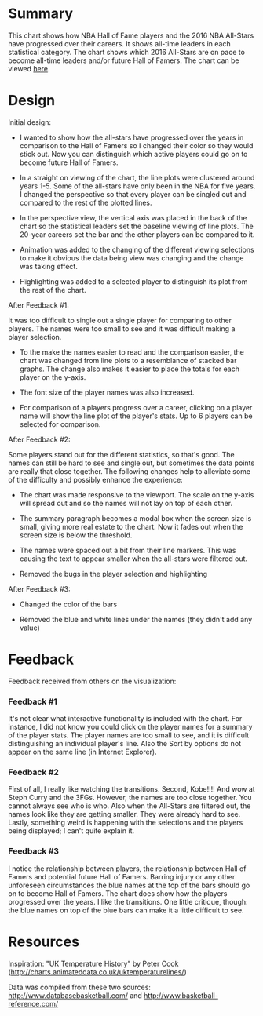 # Summary
This chart shows how NBA Hall of Fame players and the 2016 NBA All-Stars have
progressed over their careers. It shows all-time leaders in each statistical
category. The chart shows which 2016 All-Stars are on pace to become all-time
leaders and/or future Hall of Famers. The chart can be viewed [here](https://wjenkins3.github.io/udacity-nanodegree/data-viz/).

# Design 
Initial design:

- I wanted to show how the all-stars have progressed over the years in comparison
to the Hall of Famers so I changed their color so they would stick out. Now you can
distinguish which active players could go on to become future Hall of Famers.

- In a straight on viewing of the chart, the line plots were clustered around years
1-5. Some of the all-stars have only been in the NBA for five years. I changed the
perspective so that every player can be singled out and compared to the rest of the
plotted lines.

- In the perspective view, the vertical axis was placed in the back of the chart so the
statistical leaders set the baseline viewing of line plots. The 20-year careers set the
bar and the other players can be compared to it.

- Animation was added to the changing of the different viewing selections to make it
obvious the data being view was changing and the change was taking effect.

- Highlighting was added to a selected player to distinguish its plot from the rest of the chart.

After Feedback #1:

It was too difficult to single out a single player for comparing to other players. The
names were too small to see and it was difficult making a player selection.

- To the make the names easier to read and the comparison easier, the chart was changed
from line plots to a resemblance of stacked bar graphs. The change also makes it easier to place the
totals for each player on the y-axis.

- The font size of the player names was also increased.

- For comparison of a players progress over a career, clicking on a player name will show
the line plot of the player's stats. Up to 6 players can be selected for comparison.

After Feedback #2:

Some players stand out for the different statistics, so that's good. The
names can still be hard to see and single out, but sometimes the data points
are really that close together. The following changes help to alleviate some of the
difficulty and possibly enhance the experience:

- The chart was made responsive to the viewport. The scale on the y-axis will spread out
and so the names will not lay on top of each other.

- The summary paragraph becomes a modal box when the screen size is small, giving more
real estate to the chart. Now it fades out when the screen size is below the threshold.

- The names were spaced out a bit from their line markers. This was causing the text to
appear smaller when the all-stars were filtered out.

- Removed the bugs in the player selection and highlighting

After Feedback #3:

- Changed the color of the bars

- Removed the blue and white lines under the names (they didn't add any value)

# Feedback
Feedback received from others on the visualization:

### Feedback #1
It's not clear what interactive functionality is included with the chart. For instance, I
did not know you could click on the player names for a summary of the player stats. The
player names are too small to see, and it is difficult distinguishing an individual
player's line. Also the Sort by options do not appear on the same line (in Internet
Explorer).

### Feedback #2
First of all, I really like watching the transitions. Second, Kobe!!!! And wow at Steph
Curry and the 3FGs. However, the names are too close together. You cannot always see who
is who. Also when the All-Stars are filtered out, the names look like they are getting
smaller. They were already hard to see. Lastly, something weird is happening with the
selections and the players being displayed; I can't quite explain it.

### Feedback #3
I notice the relationship between players, the relationship between Hall of Famers and
potential future Hall of Famers. Barring injury or any other unforeseen circumstances the
blue names at the top of the bars should go on to become Hall of Famers. The chart does
show how the players progressed over the years. I like the transitions. One little
critique, though: the blue names on top of the blue bars can make it a little difficult to see.

# Resources
Inspiration: "UK Temperature History" by Peter Cook
(http://charts.animateddata.co.uk/uktemperaturelines/)

Data was compiled from these two sources: http://www.databasebasketball.com/ and
http://www.basketball-reference.com/
